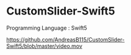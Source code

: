 # CustomSlider-Swift5

Programming Language : Swift5

https://github.com/AndreasB115/CustomSlider-Swift5/blob/master/video.mov
